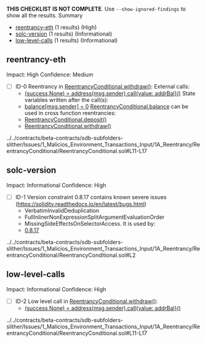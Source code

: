 **THIS CHECKLIST IS NOT COMPLETE**. Use `--show-ignored-findings` to show all the results.
Summary
 - [reentrancy-eth](#reentrancy-eth) (1 results) (High)
 - [solc-version](#solc-version) (1 results) (Informational)
 - [low-level-calls](#low-level-calls) (1 results) (Informational)
## reentrancy-eth
Impact: High
Confidence: Medium
 - [ ] ID-0
Reentrancy in [ReentrancyConditional.withdraw()](../../contracts/beta-contracts/sdb-subfolders-slither/Issues/1_Malicios_Environment_Transactions_Input/1A_Reentrancy/ReentrancyConditional/ReentrancyConditional.sol#L11-L17):
	External calls:
	- [(success,None) = address(msg.sender).call{value: addrBal}()](../../contracts/beta-contracts/sdb-subfolders-slither/Issues/1_Malicios_Environment_Transactions_Input/1A_Reentrancy/ReentrancyConditional/ReentrancyConditional.sol#L13)
	State variables written after the call(s):
	- [balance[msg.sender] = 0](../../contracts/beta-contracts/sdb-subfolders-slither/Issues/1_Malicios_Environment_Transactions_Input/1A_Reentrancy/ReentrancyConditional/ReentrancyConditional.sol#L15)
	[ReentrancyConditional.balance](../../contracts/beta-contracts/sdb-subfolders-slither/Issues/1_Malicios_Environment_Transactions_Input/1A_Reentrancy/ReentrancyConditional/ReentrancyConditional.sol#L5) can be used in cross function reentrancies:
	- [ReentrancyConditional.deposit()](../../contracts/beta-contracts/sdb-subfolders-slither/Issues/1_Malicios_Environment_Transactions_Input/1A_Reentrancy/ReentrancyConditional/ReentrancyConditional.sol#L7-L9)
	- [ReentrancyConditional.withdraw()](../../contracts/beta-contracts/sdb-subfolders-slither/Issues/1_Malicios_Environment_Transactions_Input/1A_Reentrancy/ReentrancyConditional/ReentrancyConditional.sol#L11-L17)

../../contracts/beta-contracts/sdb-subfolders-slither/Issues/1_Malicios_Environment_Transactions_Input/1A_Reentrancy/ReentrancyConditional/ReentrancyConditional.sol#L11-L17


## solc-version
Impact: Informational
Confidence: High
 - [ ] ID-1
Version constraint 0.8.17 contains known severe issues (https://solidity.readthedocs.io/en/latest/bugs.html)
	- VerbatimInvalidDeduplication
	- FullInlinerNonExpressionSplitArgumentEvaluationOrder
	- MissingSideEffectsOnSelectorAccess.
It is used by:
	- [0.8.17](../../contracts/beta-contracts/sdb-subfolders-slither/Issues/1_Malicios_Environment_Transactions_Input/1A_Reentrancy/ReentrancyConditional/ReentrancyConditional.sol#L2)

../../contracts/beta-contracts/sdb-subfolders-slither/Issues/1_Malicios_Environment_Transactions_Input/1A_Reentrancy/ReentrancyConditional/ReentrancyConditional.sol#L2


## low-level-calls
Impact: Informational
Confidence: High
 - [ ] ID-2
Low level call in [ReentrancyConditional.withdraw()](../../contracts/beta-contracts/sdb-subfolders-slither/Issues/1_Malicios_Environment_Transactions_Input/1A_Reentrancy/ReentrancyConditional/ReentrancyConditional.sol#L11-L17):
	- [(success,None) = address(msg.sender).call{value: addrBal}()](../../contracts/beta-contracts/sdb-subfolders-slither/Issues/1_Malicios_Environment_Transactions_Input/1A_Reentrancy/ReentrancyConditional/ReentrancyConditional.sol#L13)

../../contracts/beta-contracts/sdb-subfolders-slither/Issues/1_Malicios_Environment_Transactions_Input/1A_Reentrancy/ReentrancyConditional/ReentrancyConditional.sol#L11-L17


